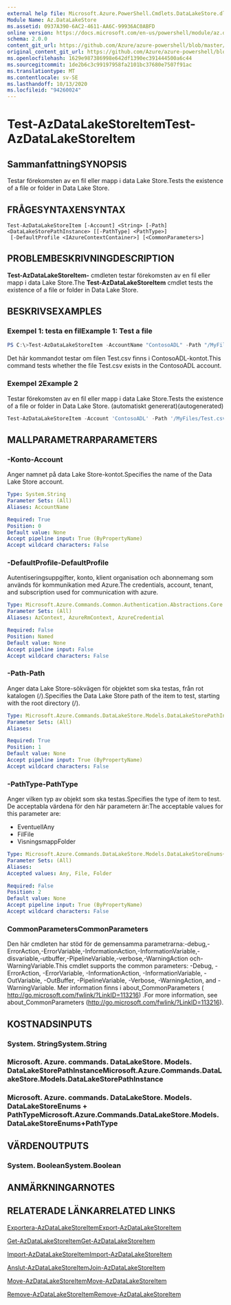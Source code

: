```yaml
---
external help file: Microsoft.Azure.PowerShell.Cmdlets.DataLakeStore.dll-Help.xml
Module Name: Az.DataLakeStore
ms.assetid: 0937A390-6AC2-4611-AA6C-99936AC0ABFD
online version: https://docs.microsoft.com/en-us/powershell/module/az.datalakestore/test-azdatalakestoreitem
schema: 2.0.0
content_git_url: https://github.com/Azure/azure-powershell/blob/master/src/DataLakeStore/DataLakeStore/help/Test-AzDataLakeStoreItem.md
original_content_git_url: https://github.com/Azure/azure-powershell/blob/master/src/DataLakeStore/DataLakeStore/help/Test-AzDataLakeStoreItem.md
ms.openlocfilehash: 1629e987386998e642df1390ec391444500a6c44
ms.sourcegitcommit: 1de2b6c3c99197958fa2101bc37680e7507f91ac
ms.translationtype: MT
ms.contentlocale: sv-SE
ms.lasthandoff: 10/13/2020
ms.locfileid: "94260024"
---
```

# <span data-ttu-id="e92ec-101">Test-AzDataLakeStoreItem</span><span class="sxs-lookup"><span data-stu-id="e92ec-101">Test-AzDataLakeStoreItem</span></span>

## <span data-ttu-id="e92ec-102">Sammanfattning</span><span class="sxs-lookup"><span data-stu-id="e92ec-102">SYNOPSIS</span></span>
<span data-ttu-id="e92ec-103">Testar förekomsten av en fil eller mapp i data Lake Store.</span><span class="sxs-lookup"><span data-stu-id="e92ec-103">Tests the existence of a file or folder in Data Lake Store.</span></span>

## <span data-ttu-id="e92ec-104">FRÅGESYNTAXEN</span><span class="sxs-lookup"><span data-stu-id="e92ec-104">SYNTAX</span></span>

```
Test-AzDataLakeStoreItem [-Account] <String> [-Path] <DataLakeStorePathInstance> [[-PathType] <PathType>]
 [-DefaultProfile <IAzureContextContainer>] [<CommonParameters>]
```

## <span data-ttu-id="e92ec-105">PROBLEMBESKRIVNING</span><span class="sxs-lookup"><span data-stu-id="e92ec-105">DESCRIPTION</span></span>
<span data-ttu-id="e92ec-106">**Test-AzDataLakeStoreItem-** cmdleten testar förekomsten av en fil eller mapp i data Lake Store.</span><span class="sxs-lookup"><span data-stu-id="e92ec-106">The **Test-AzDataLakeStoreItem** cmdlet tests the existence of a file or folder in Data Lake Store.</span></span>

## <span data-ttu-id="e92ec-107">BESKRIVS</span><span class="sxs-lookup"><span data-stu-id="e92ec-107">EXAMPLES</span></span>

### <span data-ttu-id="e92ec-108">Exempel 1: testa en fil</span><span class="sxs-lookup"><span data-stu-id="e92ec-108">Example 1: Test a file</span></span>
```powershell
PS C:\>Test-AzDataLakeStoreItem -AccountName "ContosoADL" -Path "/MyFiles/Test.csv"
```

<span data-ttu-id="e92ec-109">Det här kommandot testar om filen Test.csv finns i ContosoADL-kontot.</span><span class="sxs-lookup"><span data-stu-id="e92ec-109">This command tests whether the file Test.csv exists in the ContosoADL account.</span></span>

### <span data-ttu-id="e92ec-110">Exempel 2</span><span class="sxs-lookup"><span data-stu-id="e92ec-110">Example 2</span></span>

<span data-ttu-id="e92ec-111">Testar förekomsten av en fil eller mapp i data Lake Store.</span><span class="sxs-lookup"><span data-stu-id="e92ec-111">Tests the existence of a file or folder in Data Lake Store.</span></span> <span data-ttu-id="e92ec-112">(automatiskt genererat)</span><span class="sxs-lookup"><span data-stu-id="e92ec-112">(autogenerated)</span></span>

<!-- Aladdin Generated Example -->
```powershell
Test-AzDataLakeStoreItem -Account 'ContosoADL' -Path '/MyFiles/Test.csv' -PathType Any
```

## <span data-ttu-id="e92ec-113">MALLPARAMETRAR</span><span class="sxs-lookup"><span data-stu-id="e92ec-113">PARAMETERS</span></span>

### <span data-ttu-id="e92ec-114">-Konto</span><span class="sxs-lookup"><span data-stu-id="e92ec-114">-Account</span></span>
<span data-ttu-id="e92ec-115">Anger namnet på data Lake Store-kontot.</span><span class="sxs-lookup"><span data-stu-id="e92ec-115">Specifies the name of the Data Lake Store account.</span></span>

```yaml
Type: System.String
Parameter Sets: (All)
Aliases: AccountName

Required: True
Position: 0
Default value: None
Accept pipeline input: True (ByPropertyName)
Accept wildcard characters: False
```

### <span data-ttu-id="e92ec-116">-DefaultProfile</span><span class="sxs-lookup"><span data-stu-id="e92ec-116">-DefaultProfile</span></span>
<span data-ttu-id="e92ec-117">Autentiseringsuppgifter, konto, klient organisation och abonnemang som används för kommunikation med Azure.</span><span class="sxs-lookup"><span data-stu-id="e92ec-117">The credentials, account, tenant, and subscription used for communication with azure.</span></span>

```yaml
Type: Microsoft.Azure.Commands.Common.Authentication.Abstractions.Core.IAzureContextContainer
Parameter Sets: (All)
Aliases: AzContext, AzureRmContext, AzureCredential

Required: False
Position: Named
Default value: None
Accept pipeline input: False
Accept wildcard characters: False
```

### <span data-ttu-id="e92ec-118">-Path</span><span class="sxs-lookup"><span data-stu-id="e92ec-118">-Path</span></span>
<span data-ttu-id="e92ec-119">Anger data Lake Store-sökvägen för objektet som ska testas, från rot katalogen (/).</span><span class="sxs-lookup"><span data-stu-id="e92ec-119">Specifies the Data Lake Store path of the item to test, starting with the root directory (/).</span></span>

```yaml
Type: Microsoft.Azure.Commands.DataLakeStore.Models.DataLakeStorePathInstance
Parameter Sets: (All)
Aliases:

Required: True
Position: 1
Default value: None
Accept pipeline input: True (ByPropertyName)
Accept wildcard characters: False
```

### <span data-ttu-id="e92ec-120">-PathType</span><span class="sxs-lookup"><span data-stu-id="e92ec-120">-PathType</span></span>
<span data-ttu-id="e92ec-121">Anger vilken typ av objekt som ska testas.</span><span class="sxs-lookup"><span data-stu-id="e92ec-121">Specifies the type of item to test.</span></span>
<span data-ttu-id="e92ec-122">De acceptabla värdena för den här parametern är:</span><span class="sxs-lookup"><span data-stu-id="e92ec-122">The acceptable values for this parameter are:</span></span>
- <span data-ttu-id="e92ec-123">Eventuell</span><span class="sxs-lookup"><span data-stu-id="e92ec-123">Any</span></span> 
- <span data-ttu-id="e92ec-124">Fil</span><span class="sxs-lookup"><span data-stu-id="e92ec-124">File</span></span> 
- <span data-ttu-id="e92ec-125">Visningsmapp</span><span class="sxs-lookup"><span data-stu-id="e92ec-125">Folder</span></span>

```yaml
Type: Microsoft.Azure.Commands.DataLakeStore.Models.DataLakeStoreEnums+PathType
Parameter Sets: (All)
Aliases:
Accepted values: Any, File, Folder

Required: False
Position: 2
Default value: None
Accept pipeline input: True (ByPropertyName)
Accept wildcard characters: False
```

### <span data-ttu-id="e92ec-126">CommonParameters</span><span class="sxs-lookup"><span data-stu-id="e92ec-126">CommonParameters</span></span>
<span data-ttu-id="e92ec-127">Den här cmdleten har stöd för de gemensamma parametrarna:-debug,-ErrorAction,-ErrorVariable,-InformationAction,-InformationVariable,-disvariable,-utbuffer,-PipelineVariable,-verbose,-WarningAction och-WarningVariable.</span><span class="sxs-lookup"><span data-stu-id="e92ec-127">This cmdlet supports the common parameters: -Debug, -ErrorAction, -ErrorVariable, -InformationAction, -InformationVariable, -OutVariable, -OutBuffer, -PipelineVariable, -Verbose, -WarningAction, and -WarningVariable.</span></span> <span data-ttu-id="e92ec-128">Mer information finns i about_CommonParameters ( http://go.microsoft.com/fwlink/?LinkID=113216) .</span><span class="sxs-lookup"><span data-stu-id="e92ec-128">For more information, see about_CommonParameters (http://go.microsoft.com/fwlink/?LinkID=113216).</span></span>

## <span data-ttu-id="e92ec-129">KOSTNADS</span><span class="sxs-lookup"><span data-stu-id="e92ec-129">INPUTS</span></span>

### <span data-ttu-id="e92ec-130">System. String</span><span class="sxs-lookup"><span data-stu-id="e92ec-130">System.String</span></span>

### <span data-ttu-id="e92ec-131">Microsoft. Azure. commands. DataLakeStore. Models. DataLakeStorePathInstance</span><span class="sxs-lookup"><span data-stu-id="e92ec-131">Microsoft.Azure.Commands.DataLakeStore.Models.DataLakeStorePathInstance</span></span>

### <span data-ttu-id="e92ec-132">Microsoft. Azure. commands. DataLakeStore. Models. DataLakeStoreEnums + PathType</span><span class="sxs-lookup"><span data-stu-id="e92ec-132">Microsoft.Azure.Commands.DataLakeStore.Models.DataLakeStoreEnums+PathType</span></span>

## <span data-ttu-id="e92ec-133">VÄRDEN</span><span class="sxs-lookup"><span data-stu-id="e92ec-133">OUTPUTS</span></span>

### <span data-ttu-id="e92ec-134">System. Boolean</span><span class="sxs-lookup"><span data-stu-id="e92ec-134">System.Boolean</span></span>

## <span data-ttu-id="e92ec-135">ANMÄRKNINGAR</span><span class="sxs-lookup"><span data-stu-id="e92ec-135">NOTES</span></span>

## <span data-ttu-id="e92ec-136">RELATERADE LÄNKAR</span><span class="sxs-lookup"><span data-stu-id="e92ec-136">RELATED LINKS</span></span>

[<span data-ttu-id="e92ec-137">Exportera-AzDataLakeStoreItem</span><span class="sxs-lookup"><span data-stu-id="e92ec-137">Export-AzDataLakeStoreItem</span></span>](./Export-AzDataLakeStoreItem.md)

[<span data-ttu-id="e92ec-138">Get-AzDataLakeStoreItem</span><span class="sxs-lookup"><span data-stu-id="e92ec-138">Get-AzDataLakeStoreItem</span></span>](./Get-AzDataLakeStoreItem.md)

[<span data-ttu-id="e92ec-139">Import-AzDataLakeStoreItem</span><span class="sxs-lookup"><span data-stu-id="e92ec-139">Import-AzDataLakeStoreItem</span></span>](./Import-AzDataLakeStoreItem.md)

[<span data-ttu-id="e92ec-140">Anslut-AzDataLakeStoreItem</span><span class="sxs-lookup"><span data-stu-id="e92ec-140">Join-AzDataLakeStoreItem</span></span>](./Join-AzDataLakeStoreItem.md)

[<span data-ttu-id="e92ec-141">Move-AzDataLakeStoreItem</span><span class="sxs-lookup"><span data-stu-id="e92ec-141">Move-AzDataLakeStoreItem</span></span>](./Move-AzDataLakeStoreItem.md)

[<span data-ttu-id="e92ec-142">Remove-AzDataLakeStoreItem</span><span class="sxs-lookup"><span data-stu-id="e92ec-142">Remove-AzDataLakeStoreItem</span></span>](./Remove-AzDataLakeStoreItem.md)


